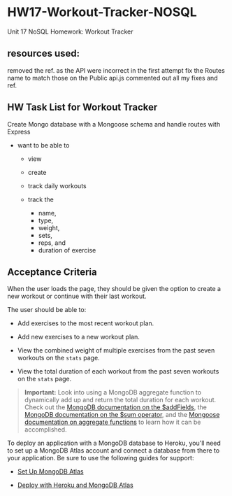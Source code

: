 # HW17-Workout-Tracker-NOSQL
Unit 17 NoSQL Homework: Workout Tracker

## resources used:
  removed the ref.  as the API were incorrect in the first attempt
  fix the Routes name to match those on the Public api.js
  commented out all my fixes and ref. 
  
## HW Task List for Workout Tracker
Create Mongo database with a Mongoose schema and handle routes with Express

* want to be able to
  * view 
  * create
  * track daily workouts

  * track the 
    * name, 
    * type, 
    * weight, 
    * sets, 
    * reps, and 
    * duration of exercise

## Acceptance Criteria
When the user loads the page, they should be given the option to create a new workout or continue with their last workout.

The user should be able to:

  * Add exercises to the most recent workout plan.

  * Add new exercises to a new workout plan.

  * View the combined weight of multiple exercises from the past seven workouts on the `stats` page.

  * View the total duration of each workout from the past seven workouts on the `stats` page.
 
> **Important:** Look into using a MongoDB aggregate function to dynamically add up and return the total duration for each workout. Check out the [MongoDB documentation on the $addFields](https://docs.mongodb.com/manual/reference/operator/aggregation/addFields/), the [MongoDB documentation on the $sum operator](https://docs.mongodb.com/manual/reference/operator/aggregation/sum/), and the [Mongoose documentation on aggregate functions](https://mongoosejs.com/docs/api.html#aggregate_Aggregate) to learn how it can be accomplished.

To deploy an application with a MongoDB database to Heroku, you'll need to set up a MongoDB Atlas account and connect a database from there to your application. Be sure to use the following guides for support:

  * [Set Up MongoDB Atlas](../04-Important/MongoAtlas-Setup.md)

  * [Deploy with Heroku and MongoDB Atlas](../04-Important/MongoAtlas-Deploy.md)